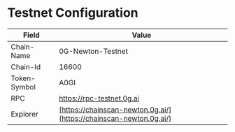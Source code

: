 # Testnet Configuration

| Field        | Value                                                              |
| ------------ | ------------------------------------------------------------------ |
| Chain-Name   | 0G-Newton-Testnet                                                  |
| Chain-Id     | 16600                                                              |
| Token-Symbol | A0GI                                                               |
| RPC          | https://rpc-testnet.0g.ai                                          |
| Explorer     | [https://chainscan-newton.0g.ai/](https://chainscan-newton.0g.ai/) |
